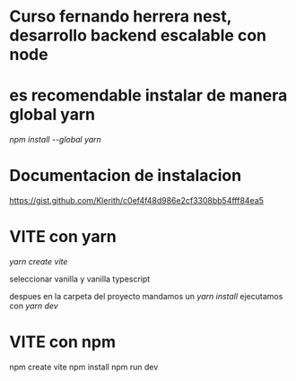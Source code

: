 # Curso fernando herrera nest, desarrollo backend escalable con node

# es recomendable instalar de manera global yarn

*npm install --global yarn*

# Documentacion de instalacion
https://gist.github.com/Klerith/c0ef4f48d986e2cf3308bb54fff84ea5
# VITE con yarn
*yarn create vite*

seleccionar vanilla y vanilla typescript

despues en la carpeta del proyecto mandamos un 
*yarn install*
ejecutamos con *yarn dev*

# VITE con npm
npm create vite
npm install
npm run dev

